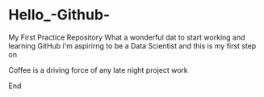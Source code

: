 # Hello_-Github-
My First Practice Repository 
What a wonderful dat to start working and learning GitHub 
i'm aspirirng to be a Data Scientist and this is my first step on

Coffee is a driving force of any late night project work 

End 
